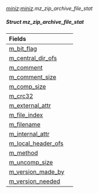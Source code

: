_[miniz](../../modules/miniz/miniz-module.md):[miniz](../../modules/miniz/miniz-module.md).mz\_zip\_archive\_file\_stat_
##### Struct mz\_zip\_archive\_file\_stat

| Fields | |
|:---|:---|
| [m\_bit\_flag](miniz-mz_zip_archive_file_stat-m_bit_flag.md) |  |
| [m\_central\_dir\_ofs](miniz-mz_zip_archive_file_stat-m_central_dir_ofs.md) |  |
| [m\_comment](miniz-mz_zip_archive_file_stat-m_comment.md) |  |
| [m\_comment\_size](miniz-mz_zip_archive_file_stat-m_comment_size.md) |  |
| [m\_comp\_size](miniz-mz_zip_archive_file_stat-m_comp_size.md) |  |
| [m\_crc32](miniz-mz_zip_archive_file_stat-m_crc32.md) |  |
| [m\_external\_attr](miniz-mz_zip_archive_file_stat-m_external_attr.md) |  |
| [m\_file\_index](miniz-mz_zip_archive_file_stat-m_file_index.md) |  |
| [m\_filename](miniz-mz_zip_archive_file_stat-m_filename.md) |  |
| [m\_internal\_attr](miniz-mz_zip_archive_file_stat-m_internal_attr.md) |  |
| [m\_local\_header\_ofs](miniz-mz_zip_archive_file_stat-m_local_header_ofs.md) |  |
| [m\_method](miniz-mz_zip_archive_file_stat-m_method.md) |  |
| [m\_uncomp\_size](miniz-mz_zip_archive_file_stat-m_uncomp_size.md) |  |
| [m\_version\_made\_by](miniz-mz_zip_archive_file_stat-m_version_made_by.md) |  |
| [m\_version\_needed](miniz-mz_zip_archive_file_stat-m_version_needed.md) |  |
